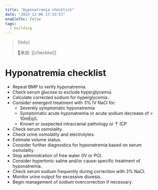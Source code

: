 ```yaml
---
title: "Hyponatremia checklist"
date: "2023-12-06 17:33:57"
enableToc: false
tags:
  - building
---
```

> [!info]
>
> 🌱來自: [[checklist]]
# Hyponatremia checklist
- Repeat BMP to verify hyponatremia.
- Check serum glucose to exclude hyperglycemia.
- Calculate corrected sodium for hyperglycemia.
- Consider emergent treatment with 3% IV NaCl for:
  - Severely symptomatic hyponatremia
  - Symptomatic acute hyponatremia or acute sodium decrease of > 10mEq/L
  - Known or suspected intracranial pathology or ↑ ICP
- Check serum osmolality.
- Check urine osmolality and electrolytes.
- Estimate volume status.
- Consider further diagnostics for hyponatremia based on serum osmolality.
- Stop administration of free water (IV or PO).
- Consider hypertonic saline and/or cause-specific treatment of hyponatremia.
- Check serum sodium frequently during correction with 3% NaCl.
- Monitor urine output for excessive diuresis.
- Begin management of sodium overcorrection if necessary.
